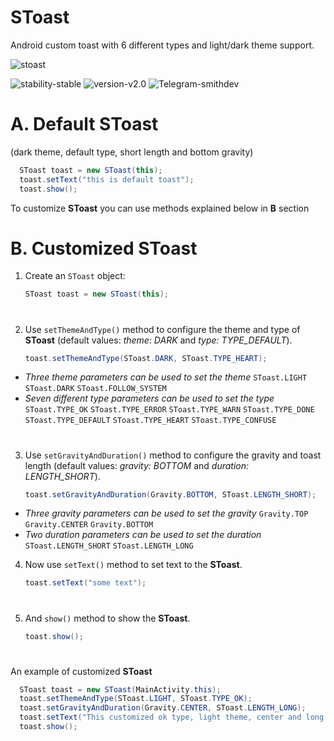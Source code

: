 # SToast
Android custom toast with 6 different types and light/dark theme support.

![stoast](https://te.legra.ph/file/c18d3efce8d9af3a6798e.jpg)

![stability-stable](https://img.shields.io/badge/stability-stable-green.svg)  ![version-v2.0](https://img.shields.io/badge/version-v2-blue) ![Telegram-smithdev](https://img.shields.io/badge/Telegram-smithdev-blue)

# A. Default SToast
(dark theme, default type, short length and bottom gravity)
```java
  SToast toast = new SToast(this);
  toast.setText("this is default toast");
  toast.show();
```
To customize **SToast** you can use methods explained below in **B** section

# B. Customized SToast
1. Create an `SToast` object:
    ```java
    SToast toast = new SToast(this);
    ```
#
2. Use `setThemeAndType()` method to configure the theme and type of **SToast** (default values: *theme: DARK* and *type: TYPE_DEFAULT*).
    ```java
    toast.setThemeAndType(SToast.DARK, SToast.TYPE_HEART);
    ```

  - *Three theme parameters can be used to set the theme*
      `SToast.LIGHT` `SToast.DARK` `SToast.FOLLOW_SYSTEM`
  - *Seven different type parameters can be used to set the type*
      `SToast.TYPE_OK` `SToast.TYPE_ERROR` `SToast.TYPE_WARN` `SToast.TYPE_DONE` `SToast.TYPE_DEFAULT` `SToast.TYPE_HEART` `SToast.TYPE_CONFUSE`
#
3. Use `setGravityAndDuration()` method to configure the gravity and toast length (default values: *gravity: BOTTOM* and *duration: LENGTH_SHORT*).
    ```java
    toast.setGravityAndDuration(Gravity.BOTTOM, SToast.LENGTH_SHORT);
    ```

  - *Three gravity parameters can be used to set the gravity* `Gravity.TOP` `Gravity.CENTER` `Gravity.BOTTOM`
  - *Two duration parameters can be used to set the duration* `SToast.LENGTH_SHORT` `SToast.LENGTH_LONG`

4. Now use `setText()` method to set text to the **SToast**.
    ```java
    toast.setText("some text");
    ```
#
5. And `show()` method to show the **SToast**.
    ```java
    toast.show();
    ```
#
An example of customized **SToast**
```java
  SToast toast = new SToast(MainActivity.this);
  toast.setThemeAndType(SToast.LIGHT, SToast.TYPE_OK);
  toast.setGravityAndDuration(Gravity.CENTER, SToast.LENGTH_LONG);
  toast.setText("This customized ok type, light theme, center and long duration SToast");
  toast.show();
```
